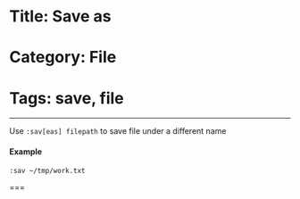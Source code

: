 # Title: Save as 
# Category: File
# Tags: save, file
---
Use `:sav[eas] filepath` to save file under a different name
 
#### Example

```vim
:sav ~/tmp/work.txt
```
===